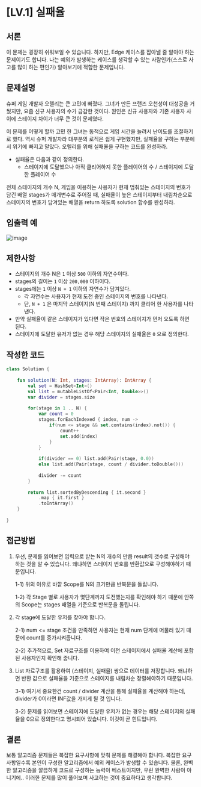 # [LV.1] 실패율

## 서론

이 문제는 굉장히 쉬워보일 수 있습니다. 하지만, Edge 케이스를 잡아낼 줄 알아야 하는 문제이기도 합니다. 나는 예외가 발생하는 케이스를 생각할 수 있는 사람인가(스스로 사고를 많이 하는 편인가) 알아보기에 적합한 문제입니다.

## **문제설명**

슈퍼 게임 개발자 오렐리는 큰 고민에 빠졌다. 그녀가 만든 프랜즈 오천성이 대성공을 거뒀지만, 요즘 신규 사용자의 수가 급감한 것이다. 원인은 신규 사용자와 기존 사용자 사이에 스테이지 차이가 너무 큰 것이 문제였다.

이 문제를 어떻게 할까 고민 한 그녀는 동적으로 게임 시간을 늘려서 난이도를 조절하기로 했다. 역시 슈퍼 개발자라 대부분의 로직은 쉽게 구현했지만, 실패율을 구하는 부분에서 위기에 빠지고 말았다. 오렐리를 위해 실패율을 구하는 코드를 완성하라.

- 실패율은 다음과 같이 정의한다.
  - 스테이지에 도달했으나 아직 클리어하지 못한 플레이어의 수 / 스테이지에 도달한 플레이어 수

전체 스테이지의 개수 N, 게임을 이용하는 사용자가 현재 멈춰있는 스테이지의 번호가 담긴 배열 stages가 매개변수로 주어질 때, 실패율이 높은 스테이지부터 내림차순으로 스테이지의 번호가 담겨있는 배열을 return 하도록 solution 함수를 완성하라.

## **입출력 예**

![image](https://user-images.githubusercontent.com/48594786/178294336-63ab4162-a4c8-4133-b3bf-1919101b69e3.png)

## 제한사항

- 스테이지의 개수 N은 `1` 이상 `500` 이하의 자연수이다.
- stages의 길이는 `1` 이상 `200,000` 이하이다.
- stages에는 `1` 이상 `N + 1` 이하의 자연수가 담겨있다.
  - 각 자연수는 사용자가 현재 도전 중인 스테이지의 번호를 나타낸다.
  - 단, `N + 1` 은 마지막 스테이지(N 번째 스테이지) 까지 클리어 한 사용자를 나타낸다.
- 만약 실패율이 같은 스테이지가 있다면 작은 번호의 스테이지가 먼저 오도록 하면 된다.
- 스테이지에 도달한 유저가 없는 경우 해당 스테이지의 실패율은 `0` 으로 정의한다.

## 작성한 코드

```kotlin
class Solution {
    
    fun solution(N: Int, stages: IntArray): IntArray {
        val set = HashSet<Int>()
        val list = mutableListOf<Pair<Int, Double>>()
        var divider = stages.size
        
        for(stage in 1 .. N) {
            var count = 0
            stages.forEachIndexed { index, num ->
                if(num <= stage && set.contains(index).not()) {
                    count++
                    set.add(index)
                }
            }
            
            if(divider == 0) list.add(Pair(stage, 0.0))
            else list.add(Pair(stage, count / divider.toDouble()))
            
            divider -= count
        }
        
        return list.sortedByDescending { it.second }
            .map { it.first }
            .toIntArray()
    }
    
}
```

## 접근방법

1. 우선, 문제를 읽어보면 입력으로 받는 N의 개수의 만큼 result의 갯수로 구성해야 하는 것을 알 수 있습니다. 왜냐하면 스테이지 번호를 반환값으로 구성해야하기 때문입니다.
   
   1-1) 위의 이유로 바깥 Scope를 N의 크기만큼 반복문을 돌립니다.
   
   1-2) 각 Stage 별로 사용자가 몇단계까지 도전했는지를 확인해야 하기 때문에 안쪽의 Scope는 stages 배열을 기준으로 반복문을 돌립니다. 

2. 각 stage에 도달한 유저를 찾아야 합니다.
   
   2-1) num <= stage 조건을 만족하면 사용자는 현재 num 단계에 머물러 있기 때문에 count를 증가시켜줍니다.
   
   2-2) 추가적으로, Set 자료구조를 이용하여 이전 스테이지에서 실패율 계산에 포함된 사용자인지 확인해 줍니다.                                                                                                                                                                         

3. List 자료구조를 활용하여 (스테이지, 실패율) 쌍으로 데이터를 저장합니다. 왜냐하면 반환 값으로 실패율을 기준으로 스테이지를 내림차순 정렬해야하기 때문입니다.
   
   3-1) 여기서 중요한건 count / divider 계산을 통해 실패율을 계산해야 하는데, divider가 0이라면 INF값을 가지게 될 것 입니다.
   
   3-2) 문제를 읽어보면 스테이지에 도달한 유저가 없는 경우는 해당 스테이지의 실패율을 0으로 정의한다고 명시되어 있습니다. 이것이 곧 힌트입니다.

## 결론

보통 알고리즘 문제들은 복잡한 요구사항에 맞춰 문제를 해결해야 합니다. 복잡한 요구사항일수록 본인이 구성한 알고리즘에서 예외 케이스가 발생할 수 있습니다. 물론, 완벽한 알고리즘을 깔끔하게 코드로 구성하는 능력이 베스트이지만, 우린 완벽한 사람이 아니기에.. 이러한 문제를 많이 풀어보며 사고하는 것이 중요하다고 생각합니다.
